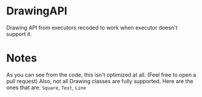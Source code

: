 # DrawingAPI
Drawing API from executors recoded to work when executor doesn't support it.

# Notes
As you can see from the code, this isn't optimized at all. (Feel free to open a pull request)
Also, not all Drawing classes are fully supported. Here are the ones that are: `Square`, `Text`, `Line`
